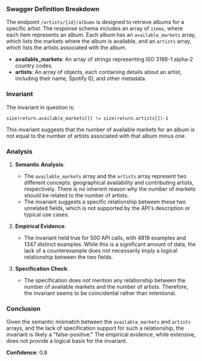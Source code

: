 ### Swagger Definition Breakdown

The endpoint `/artists/{id}/albums` is designed to retrieve albums for a specific artist. The response schema includes an array of `items`, where each item represents an album. Each album has an `available_markets` array, which lists the markets where the album is available, and an `artists` array, which lists the artists associated with the album.

- **available_markets**: An array of strings representing ISO 3166-1 alpha-2 country codes.
- **artists**: An array of objects, each containing details about an artist, including their name, Spotify ID, and other metadata.

### Invariant

The invariant in question is:

`size(return.available_markets[]) != size(return.artists[])-1`

This invariant suggests that the number of available markets for an album is not equal to the number of artists associated with that album minus one.

### Analysis

1. **Semantic Analysis**:
   - The `available_markets` array and the `artists` array represent two different concepts: geographical availability and contributing artists, respectively. There is no inherent reason why the number of markets should be related to the number of artists.
   - The invariant suggests a specific relationship between these two unrelated fields, which is not supported by the API's description or typical use cases.

2. **Empirical Evidence**:
   - The invariant held true for 500 API calls, with 4818 examples and 1347 distinct examples. While this is a significant amount of data, the lack of a counterexample does not necessarily imply a logical relationship between the two fields.

3. **Specification Check**:
   - The specification does not mention any relationship between the number of available markets and the number of artists. Therefore, the invariant seems to be coincidental rather than intentional.

### Conclusion

Given the semantic mismatch between the `available_markets` and `artists` arrays, and the lack of specification support for such a relationship, the invariant is likely a "false-positive." The empirical evidence, while extensive, does not provide a logical basis for the invariant.

**Confidence**: 0.8
